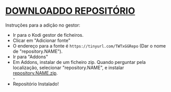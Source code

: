 # <a href="repository.TWTxGGRepo.zip">DOWNLOADDO REPOSITÓRIO</a>

Instruções para a adição no gestor:


<p align="left">
  <ul>
    <li>Ir para o Kodi gestor de ficheiros.</li>
    <li>Clicar em "Adicionar fonte"</li>
    <li>O endereço para a fonte é <code>https://tinyurl.com/TWTxGGRepo</code> (Dar o nome de "repository.NAME").</li>
    <li>Ir para "Addons"</li>
    <li>Em Addons, instalar de um ficheiro zip. Quando perguntar pela localização, selecionar "repository.NAME", e instalar <a href="repository.NAME.zip">repository.NAME.zip</a>.</li>
    -
    <li>Repositório Instalado!</li>
    
</ul>

                                      
                                       

</p>

